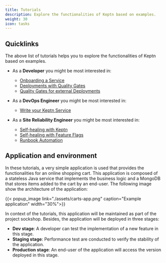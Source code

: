 ```yaml
---
title: Tutorials
description: Explore the functionalities of Keptn based on examples.
weight: 30
icon: tasks
---
```

## Quicklinks

The above list of tutorials helps you to explore the functionalities of Keptn based on examples.

* As a **Developer** you might be most interested in:
  * [Onboarding a Service](./onboard-carts-service/)
  * [Deployments with Quality Gates](./deployments-with-quality-gates/)
  * [Quality Gates for external Deployments](./quality-gates/)

* As a **DevOps Engineer** you might be most interested in:
  * [Write your Keptn Service](./custom-service/)

* As a **Site Reliability Engineer** you might be most interested in:
  * [Self-healing with Keptn](./self-healing-with-keptn/)
  * [Self-healing with Feature Flags](./self-healing-with-feature-flags/)
  * [Runbook Automation](./runbook-automation-and-self-healing/)

## Application and environment

In these tutorials, a very simple application is used that provides the functionalities for an online shopping cart. This application is composed of a stateless Java service that implements the business logic and a MongoDB that stores items added to the cart by an end-user. The following image show the architecture of the application:

{{< popup_image
  link="./assets/carts-app.png"
  caption="Example application"
  width="30%">}}

In context of the tutorials, this application will be maintained as part of the project sockshop. Besides, the application will be deployed in three stages:

* **Dev stage**: A developer can test the implementation of a new feature in this stage.
* **Staging stage**: Performance test are conducted to verify the stability of the application.
* **Production stage**: An end-user of the application will access the version deployed in this stage. 

